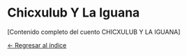 # Chicxulub Y La Iguana

[Contenido completo del cuento CHICXULUB Y LA IGUANA]

[← Regresar al índice](index.md)
